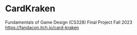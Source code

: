 # CardKraken
Fundamentals of Game Design (CS328) Final Project
Fall 2023
https://fandacon.itch.io/card-kraken
